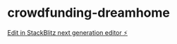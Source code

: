 # crowdfunding-dreamhome

[Edit in StackBlitz next generation editor ⚡️](https://stackblitz.com/~/github.com/samigonza3/crowdfunding-dreamhome)